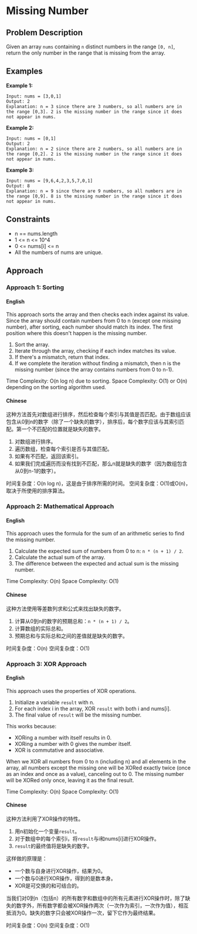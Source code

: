 # Missing Number

## Problem Description

Given an array `nums` containing `n` distinct numbers in the range `[0, n]`, return the only number in the range that is missing from the array.

## Examples

**Example 1:**
```
Input: nums = [3,0,1]
Output: 2
Explanation: n = 3 since there are 3 numbers, so all numbers are in the range [0,3]. 2 is the missing number in the range since it does not appear in nums.
```

**Example 2:**
```
Input: nums = [0,1]
Output: 2
Explanation: n = 2 since there are 2 numbers, so all numbers are in the range [0,2]. 2 is the missing number in the range since it does not appear in nums.
```

**Example 3:**
```
Input: nums = [9,6,4,2,3,5,7,0,1]
Output: 8
Explanation: n = 9 since there are 9 numbers, so all numbers are in the range [0,9]. 8 is the missing number in the range since it does not appear in nums.
```

## Constraints

- n == nums.length
- 1 <= n <= 10^4
- 0 <= nums[i] <= n
- All the numbers of nums are unique.

## Approach

### Approach 1: Sorting

#### English

This approach sorts the array and then checks each index against its value. Since the array should contain numbers from 0 to n (except one missing number), after sorting, each number should match its index. The first position where this doesn't happen is the missing number.

1. Sort the array.
2. Iterate through the array, checking if each index matches its value.
3. If there's a mismatch, return that index.
4. If we complete the iteration without finding a mismatch, then n is the missing number (since the array contains numbers from 0 to n-1).

Time Complexity: O(n log n) due to sorting.
Space Complexity: O(1) or O(n) depending on the sorting algorithm used.

#### Chinese

这种方法首先对数组进行排序，然后检查每个索引与其值是否匹配。由于数组应该包含从0到n的数字（除了一个缺失的数字），排序后，每个数字应该与其索引匹配。第一个不匹配的位置就是缺失的数字。

1. 对数组进行排序。
2. 遍历数组，检查每个索引是否与其值匹配。
3. 如果有不匹配，返回该索引。
4. 如果我们完成遍历而没有找到不匹配，那么n就是缺失的数字（因为数组包含从0到n-1的数字）。

时间复杂度：O(n log n)，这是由于排序所需的时间。
空间复杂度：O(1)或O(n)，取决于所使用的排序算法。

### Approach 2: Mathematical Approach

#### English

This approach uses the formula for the sum of an arithmetic series to find the missing number.

1. Calculate the expected sum of numbers from 0 to n: `n * (n + 1) / 2`.
2. Calculate the actual sum of the array.
3. The difference between the expected and actual sum is the missing number.

Time Complexity: O(n)
Space Complexity: O(1)

#### Chinese

这种方法使用等差数列求和公式来找出缺失的数字。

1. 计算从0到n的数字的预期总和：`n * (n + 1) / 2`。
2. 计算数组的实际总和。
3. 预期总和与实际总和之间的差值就是缺失的数字。

时间复杂度：O(n)
空间复杂度：O(1)

### Approach 3: XOR Approach

#### English

This approach uses the properties of XOR operations.

1. Initialize a variable `result` with n.
2. For each index i in the array, XOR `result` with both i and nums[i].
3. The final value of `result` will be the missing number.

This works because:
- XORing a number with itself results in 0.
- XORing a number with 0 gives the number itself.
- XOR is commutative and associative.

When we XOR all numbers from 0 to n (including n) and all elements in the array, all numbers except the missing one will be XORed exactly twice (once as an index and once as a value), canceling out to 0. The missing number will be XORed only once, leaving it as the final result.

Time Complexity: O(n)
Space Complexity: O(1)

#### Chinese

这种方法利用了XOR操作的特性。

1. 用n初始化一个变量`result`。
2. 对于数组中的每个索引i，将`result`与i和nums[i]进行XOR操作。
3. `result`的最终值将是缺失的数字。

这样做的原理是：
- 一个数与自身进行XOR操作，结果为0。
- 一个数与0进行XOR操作，得到的是数本身。
- XOR是可交换的和可结合的。

当我们对0到n（包括n）的所有数字和数组中的所有元素进行XOR操作时，除了缺失的数字外，所有数字都会被XOR操作两次（一次作为索引，一次作为值），相互抵消为0。缺失的数字只会被XOR操作一次，留下它作为最终结果。

时间复杂度：O(n)
空间复杂度：O(1) 